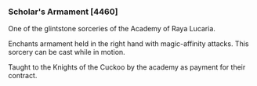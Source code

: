 ### Scholar's Armament [4460]

One of the glintstone sorceries of the Academy of Raya Lucaria.

Enchants armament held in the right hand with magic-affinity attacks. This sorcery can be cast while in motion.

Taught to the Knights of the Cuckoo by the academy as payment for their contract.